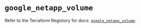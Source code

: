 # `google_netapp_volume`

Refer to the Terraform Registory for docs: [`google_netapp_volume`](https://registry.terraform.io/providers/hashicorp/google-beta/5.26.0/docs/resources/google_netapp_volume).
